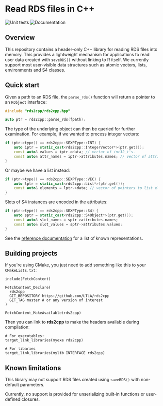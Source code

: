 # Read RDS files in C++

![Unit tests](https://github.com/LTLA/rds2cpp/actions/workflows/run-tests.yaml/badge.svg)
![Documentation](https://github.com/LTLA/rds2cpp/actions/workflows/doxygenate.yaml/badge.svg)

## Overview

This repository contains a header-only C++ library for reading RDS files into memory.
This provides a lightweight mechanism for applications to read user data created with `saveRDS()` without linking to R itself.
We currently support most user-visible data structures such as atomic vectors, lists, environments and S4 classes.

## Quick start

Given a path to an RDS file, the `parse_rds()` function will return a pointer to an `RObject` interface:

```cpp
#include "rds2cpp/rds2cpp.hpp"

auto ptr = rds2cpp::parse_rds(fpath);
```

The type of the underlying object can then be queried for further examination.
For example, if we wanted to process integer vectors:

```cpp
if (ptr->type() == rds2cpp::SEXPType::INT) {
    auto iptr = static_cast<rds2cpp::IntegerVector*>(ptr.get());
    const auto& values = iptr->data; // vector of int32_t's.
    const auto& attr_names = iptr->attributes.names; // vector of attribute names.
}
```

Or maybe we have a list instead:

```cpp
if (ptr->type() == rds2cpp::SEXPType::VEC) {
    auto lptr = static_cast<rds2cpp::List*>(ptr.get());
    const auto& elements = lptr->data; // vector of pointers to list elements.
}
```

Slots of S4 instances are encoded in the attributes:

```cpp
if (ptr->type() == rds2cpp::SEXPType::S4) {
    auto sptr = static_cast<rds2cpp::S4Object*>(ptr.get());
    const auto& slot_names = sptr->attributes.names;
    const auto& slot_values = sptr->attributes.values;
}
```

See the [reference documentation](https://ltla.github.io/rds2cpp) for a list of known representations.

## Building projects

If you're using CMake, you just need to add something like this to your `CMakeLists.txt`:

```
include(FetchContent)

FetchContent_Declare(
  rds2cpp
  GIT_REPOSITORY https://github.com/LTLA/rds2cpp
  GIT_TAG master # or any version of interest
)

FetchContent_MakeAvailable(rds2cpp)
```

Then you can link to **rds2cpp** to make the headers available during compilation:

```
# For executables:
target_link_libraries(myexe rds2cpp)

# For libaries
target_link_libraries(mylib INTERFACE rds2cpp)
```

## Known limitations

This library may not support RDS files created using `saveRDS()` with non-default parameters.

Currently, no support is provided for unserializing built-in functions or user-defined closures.
